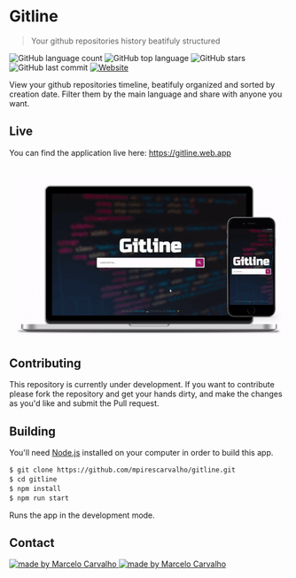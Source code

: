 # Gitline

> Your github repositories history beatifuly structured

<p align="start">
	  <img alt="GitHub language count" src="https://img.shields.io/github/languages/count/mpirescarvalho/gitline?style=flat">
	  <img alt="GitHub top language" src="https://img.shields.io/github/languages/top/mpirescarvalho/gitline">
	  <img alt="GitHub stars" src="https://img.shields.io/github/stars/mpirescarvalho/gitline?style=social">
	  <img alt="GitHub last commit" src="https://img.shields.io/github/last-commit/mpirescarvalho/gitline">
	  <a href="https://gitline.web.app">
			<img alt="Website" src="https://img.shields.io/website?url=https%3A%2F%2Fgitline.web.app">
    </a>
</p>

View your github repositories timeline, beatifuly organized and sorted by creation date. Filter them by the main language and share with anyone you want.

## Live

You can find the application live here:
https://gitline.web.app

<h1 align="start">
  <img alt="Gitline" title="#Gitline" src="./assets/gitline.gif" />
</h1>

## Contributing

This repository is currently under development. If you want to contribute please fork the repository and get your hands dirty, and make the changes as you'd like and submit the Pull request.

## Building

You'll need [Node.js](https://nodejs.org) installed on your computer in order to build this app.

```bash
$ git clone https://github.com/mpirescarvalho/gitline.git
$ cd gitline
$ npm install
$ npm run start
```

Runs the app in the development mode.<br/>

## Contact

<a href="https://github.com/mpirescarvalho">
  <img alt="made by Marcelo Carvalho" src="https://img.shields.io/badge/made%20by-Marcelo Carvalho-%237519C1">
</a>
<a href="mailto:mpirescarvalho17@gmail.com">
  <img alt="made by Marcelo Carvalho" src="https://img.shields.io/badge/-mpirescarvalho17@gmail.com-c14438?style=flat-square&logo=Gmail&logoColor=white&link=mailto:mpirescarvalho17@gmail.com" />
</a>
